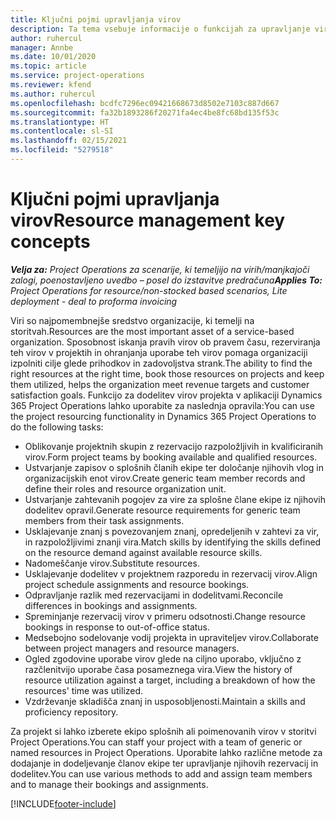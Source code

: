 ```yaml
---
title: Ključni pojmi upravljanja virov
description: Ta tema vsebuje informacije o funkcijah za upravljanje virov v storitvi Microsoft Dynamics Project Operations.
author: ruhercul
manager: Annbe
ms.date: 10/01/2020
ms.topic: article
ms.service: project-operations
ms.reviewer: kfend
ms.author: ruhercul
ms.openlocfilehash: bcdfc7296ec09421668673d8502e7103c887d667
ms.sourcegitcommit: fa32b1893286f20271fa4ec4be8fc68bd135f53c
ms.translationtype: HT
ms.contentlocale: sl-SI
ms.lasthandoff: 02/15/2021
ms.locfileid: "5279518"
---
```

# <a name="resource-management-key-concepts"></a><span data-ttu-id="96012-103">Ključni pojmi upravljanja virov</span><span class="sxs-lookup"><span data-stu-id="96012-103">Resource management key concepts</span></span>

<span data-ttu-id="96012-104">_**Velja za:** Project Operations za scenarije, ki temeljijo na virih/manjkajoči zalogi, poenostavljeno uvedbo – posel do izstavitve predračuna_</span><span class="sxs-lookup"><span data-stu-id="96012-104">_**Applies To:** Project Operations for resource/non-stocked based scenarios, Lite deployment - deal to proforma invoicing_</span></span>

<span data-ttu-id="96012-105">Viri so najpomembnejše sredstvo organizacije, ki temelji na storitvah.</span><span class="sxs-lookup"><span data-stu-id="96012-105">Resources are the most important asset of a service-based organization.</span></span> <span data-ttu-id="96012-106">Sposobnost iskanja pravih virov ob pravem času, rezerviranja teh virov v projektih in ohranjanja uporabe teh virov pomaga organizaciji izpolniti cilje glede prihodkov in zadovoljstva strank.</span><span class="sxs-lookup"><span data-stu-id="96012-106">The ability to find the right resources at the right time, book those resources on projects and keep them utilized, helps the organization meet revenue targets and customer satisfaction goals.</span></span> <span data-ttu-id="96012-107">Funkcijo za dodelitev virov projekta v aplikaciji Dynamics 365 Project Operations lahko uporabite za naslednja opravila:</span><span class="sxs-lookup"><span data-stu-id="96012-107">You can use the project resourcing functionality in Dynamics 365 Project Operations to do the following tasks:</span></span>

- <span data-ttu-id="96012-108">Oblikovanje projektnih skupin z rezervacijo razpoložljivih in kvalificiranih virov.</span><span class="sxs-lookup"><span data-stu-id="96012-108">Form project teams by booking available and qualified resources.</span></span>
- <span data-ttu-id="96012-109">Ustvarjanje zapisov o splošnih članih ekipe ter določanje njihovih vlog in organizacijskih enot virov.</span><span class="sxs-lookup"><span data-stu-id="96012-109">Create generic team member records and define their roles and resource organization unit.</span></span>
- <span data-ttu-id="96012-110">Ustvarjanje zahtevanih pogojev za vire za splošne člane ekipe iz njihovih dodelitev opravil.</span><span class="sxs-lookup"><span data-stu-id="96012-110">Generate resource requirements for generic team members from their task assignments.</span></span>
- <span data-ttu-id="96012-111">Usklajevanje znanj s povezovanjem znanj, opredeljenih v zahtevi za vir, in razpoložljivimi znanji vira.</span><span class="sxs-lookup"><span data-stu-id="96012-111">Match skills by identifying the skills defined on the resource demand against available resource skills.</span></span>
- <span data-ttu-id="96012-112">Nadomeščanje virov.</span><span class="sxs-lookup"><span data-stu-id="96012-112">Substitute resources.</span></span>
- <span data-ttu-id="96012-113">Usklajevanje dodelitev v projektnem razporedu in rezervacij virov.</span><span class="sxs-lookup"><span data-stu-id="96012-113">Align project schedule assignments and resource bookings.</span></span>
- <span data-ttu-id="96012-114">Odpravljanje razlik med rezervacijami in dodelitvami.</span><span class="sxs-lookup"><span data-stu-id="96012-114">Reconcile differences in bookings and assignments.</span></span>
- <span data-ttu-id="96012-115">Spreminjanje rezervacij virov v primeru odsotnosti.</span><span class="sxs-lookup"><span data-stu-id="96012-115">Change resource bookings in response to out-of-office status.</span></span>
- <span data-ttu-id="96012-116">Medsebojno sodelovanje vodij projekta in upraviteljev virov.</span><span class="sxs-lookup"><span data-stu-id="96012-116">Collaborate between project managers and resource managers.</span></span>
- <span data-ttu-id="96012-117">Ogled zgodovine uporabe virov glede na ciljno uporabo, vključno z razčlenitvijo uporabe časa posameznega vira.</span><span class="sxs-lookup"><span data-stu-id="96012-117">View the history of resource utilization against a target, including a breakdown of how the resources' time was utilized.</span></span>
- <span data-ttu-id="96012-118">Vzdrževanje skladišča znanj in usposobljenosti.</span><span class="sxs-lookup"><span data-stu-id="96012-118">Maintain a skills and proficiency repository.</span></span>


<span data-ttu-id="96012-119">Za projekt si lahko izberete ekipo splošnih ali poimenovanih virov v storitvi Project Operations.</span><span class="sxs-lookup"><span data-stu-id="96012-119">You can staff your project with a team of generic or named resources in Project Operations.</span></span> <span data-ttu-id="96012-120">Uporabite lahko različne metode za dodajanje in dodeljevanje članov ekipe ter upravljanje njihovih rezervacij in dodelitev.</span><span class="sxs-lookup"><span data-stu-id="96012-120">You can use various methods to add and assign team members and to manage their bookings and assignments.</span></span> 


[!INCLUDE[footer-include](../includes/footer-banner.md)]